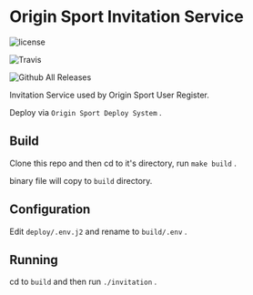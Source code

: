 # Origin Sport Invitation Service

![license](https://img.shields.io/github/license/duriantang/ors_invitation.svg)

![Travis](https://img.shields.io/travis/duriantang/ors_invitation.svg)

![Github All Releases](https://img.shields.io/github/downloads/duriantang/ors_invitation/total.svg)

Invitation Service used by Origin Sport User Register.

Deploy via `Origin Sport Deploy System` .

## Build

Clone this repo and then cd to it's directory, run `make build` .

binary file will copy to `build` directory.

## Configuration

Edit `deploy/.env.j2` and rename to `build/.env` .

## Running

cd to `build` and then run `./invitation` .
